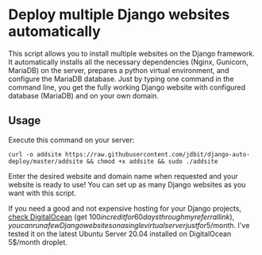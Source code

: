 # Deploy multiple Django websites automatically

This script allows you to install multiple websites on the Django framework. It automatically installs all the necessary dependencies (Nginx, Gunicorn, MariaDB) on the server, prepares a python virtual environment, and configure the MariaDB database. Just by typing one command in the command line, you get the fully working Django website with configured database (MariaDB) and on your own domain.

## Usage

Execute this command on your server:

```curl -o addsite https://raw.githubusercontent.com/jdbit/django-auto-deploy/master/addsite && chmod +x addsite && sudo ./addsite```

Enter the desired website and domain name when requested and your website is ready to use!
You can set up as many Django websites as you want with this script. 

If you need a good and not expensive hosting for your Django projects, [check DigitalOcean](https://m.do.co/c/008d3315ed7b) (get $100 in credit for 60 days through my referral link), you can run a few Django websites on a single virtual server just for 5$/month. I've tested it on the latest Ubuntu Server 20.04 installed on DigitalOcean 5$/month droplet.
